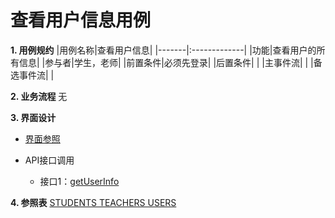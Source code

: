 # 查看用户信息用例 
 **1. 用例规约**
|用例名称|查看用户信息|
|-------|:-------------|
|功能|查看用户的所有信息|
|参与者|学生，老师|
|前置条件|必须先登录|
|后置条件| |
|主事件流| |
|备选事件流| |

 **2. 业务流程**
无

**3. 界面设计**
- [界面参照](https://white12138.github.io/is_analysis/test6/web/%E7%94%A8%E6%88%B7%E4%BF%A1%E6%81%AF.html)

- API接口调用
    - 接口1：[getUserInfo](https://github.com/white12138/is_analysis/blob/master/test6/%E6%8E%A5%E5%8F%A3/getUserInfo.md)

 **4. 参照表**
[STUDENTS
TEACHERS
USERS](https://github.com/white12138/is_analysis/blob/master/test6/shujuku/README.md)

